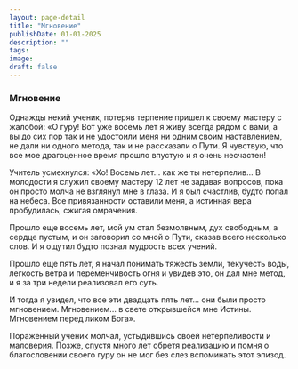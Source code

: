 ```yaml
---
layout: page-detail
title: "Мгновение"
publishDate: 01-01-2025
description: ""
tags:
image:
draft: false
---
```


### Мгновение

Однажды некий ученик, потеряв терпение пришел к своему мастеру с жалобой: «О гуру! Вот уже восемь лет я живу всегда рядом с вами, а вы до сих пор так и не удостоили меня ни одним своим наставлением, не дали ни одного метода, так и не рассказали о Пути. Я чувствую, что все мое драгоценное время прошло впустую и я очень несчастен!

Учитель усмехнулся: «Хо! Восемь лет… как же ты нетерпелив... В молодости я служил своему мастеру 12 лет не задавая вопросов, пока он просто молча не взглянул мне в глаза. И я был счастлив, будто попал на небеса. Все привязанности оставили меня, а истинная вера пробудилась, сжигая омрачения.

Прошло еще восемь лет, мой ум стал безмолвным, дух свободным, а сердце пустым, и он заговорил со мной о Пути, сказав всего несколько слов. И я ощутил будто познал мудрость всех учений.

Прошло еще пять лет, я начал понимать тяжесть земли, текучесть воды, легкость ветра и переменчивость огня и увидев это, он дал мне метод, и я за три недели реализовал его суть.

И тогда я увидел, что все эти двадцать пять лет... они были просто мгновением. Мгновением... в свете открывшейся мне Истины. Мгновением перед ликом Бога».

Пораженный ученик молчал, устыдившись своей нетерпеливости и маловерия. Позже, спустя много лет обретя реализацию и помня о благословении своего гуру он не мог без слез вспоминать этот эпизод.
  
  
